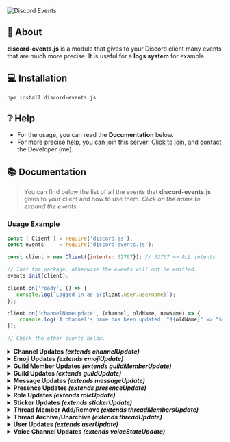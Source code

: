 ![Discord Events](https://i.imgur.com/sKJRQXq.png)

## 📖 About
**discord-events.js** is a module that gives to your Discord client many events that are much more precise.
It is useful for a **logs system** for example.

## 💻 Installation
```
npm install discord-events.js
```

## ❔ Help
- For the usage, you can read the **Documentation** below.
-  For more precise help, you can join this server: [Click to join](https://discord.gg/4b3X43JDQs), and contact the Developer  (me).

## 📚 Documentation
> You can find below the list of all the events that **discord-events.js** gives to your client and how to use them.
> *Click on the name to expand the events.*

### Usage Example
```js
const { Client } = require('discord.js');
const events     = require('discord-events.js');

const client = new Client({intents: 32767}); // 32767 => ALL intents

// Init the package, otherwise the events will not be emitted.
events.init(client);

client.on('ready', () => {
   console.log(`Logged in as ${client.user.username}`);
});

client.on('channelNameUpdate', (channel, oldName, newName) => {
	console.log(`A channel's name has been updated: "${oldName}" => "${newName}"`);
});

// Check the other events below.
```

<details><summary><strong>Channel Updates <i>(extends channelUpdate)</i></strong></summary><br/>
<h3><strong>channelNameUpdate</strong></h3><br/>
<h4>📡 Emitted when a channel's name is updated.</h4>

| **Parameter** | **Type** | **Description** |
| --- | --- | --- |
| channel | [GuildChannel](https://discord.js.org/#/docs/discord.js/stable/class/GuildChannel) | The channel whose name has been updated. |
| oldName | [String](https://developer.mozilla.org/fr/docs/Web/JavaScript/Reference/Global_Objects/String) | The old channel's name. |
| newName | [String](https://developer.mozilla.org/fr/docs/Web/JavaScript/Reference/Global_Objects/String) | The new channel's name |

**Exemple :**
```js
client.on('channelNameUpdate', (channel, oldName, newName) => {
	console.log(`A channel's name has been updated: "${oldName}" => "${newName}"`);
});
```
---

<h3><strong>channelParentUpdate</strong></h3><br/>
<h4>📡 Emitted when a channel's parent is updated.</h4>

| **Parameter** | **Type** | **Description** |
| --- | --- | --- |
| channel | [GuildChannel](https://discord.js.org/#/docs/discord.js/stable/class/GuildChannel) | The channel whose parent has been updated. |
| oldParent | [CategoryChannel](https://discord.js.org/#/docs/discord.js/stable/class/CategoryChannel) | The old channel's parent. |
| newParent | [CategoryChannel](https://discord.js.org/#/docs/discord.js/stable/class/CategoryChannel) | The new channel's parent. |

**Example :**
```js
client.on('channelParentUpdate', (channel, oldParent, newParent) => {
	console.log(`A channel's parent has been updated: ${oldParent.id} => ${newParent.id}`);
});
```

---

<h3><strong>channelPermissionOverwritesUpdate</strong></h3><br/>
<h4>📡 Emitted when the permissions of a channel are updated.</h4>

| **Parameter** | **Type** | **Description** |
| --- | --- | --- |
| channel | [GuildChannel](https://discord.js.org/#/docs/discord.js/stable/class/GuildChannel) | The channel whose permissions have been updated. |
| oldPermissions | [PermissionOverwrites](https://discord.js.org/#/docs/discord.js/stable/class/PermissionOverwrites) | The old channel's permissions. |
| newPermissions | [PermissionOverwrites](https://discord.js.org/#/docs/discord.js/stable/class/PermissionOverwrites) | The new channel's permissions. |

**Example :**
```js
client.on('channelPermissionOverwritesUpdate', (channel, oldPermissions, newPermissions) => {
	console.log('The permissions of a channel have been updated :');
	console.log(oldPermissions, newPermissions);
});
```

---

<h3><strong>channelNsfwStateUpdate</strong></h3><br/>
<h4>📡 Emitted when someone enable/disable the "Age-Restricted Channel" option for a channel.</h4>

| **Parameter** | **Type** | **Description** |
| --- | --- | --- |
| channel | [BaseGuildTextChannel](https://discord.js.org/#/docs/discord.js/stable/class/BaseGuildTextChannel) | The channel whose NSFW state has been updated. |
| nsfw | [Boolean](https://developer.mozilla.org/fr/docs/Web/JavaScript/Reference/Global_Objects/Boolean) | Wether the channel is NSFW or not. |

**Example :**
```js
client.on('channelNsfwStateUpdate', (channel, nsfw) => {
	console.log(`NSFW state has been ${nsfw ? 'enabled' : 'disabled'} in a channel.`);
});
```

---

<h3><strong>channelRateLimitUpdate</strong></h3><br/>
<h4>📡Emitted when a channel's slowmode is updated.</h4>

| **Parameter** | **Type** | **Description** |
| --- | --- | --- |
| channel | [BaseGuildTextChannel](https://discord.js.org/#/docs/discord.js/stable/class/BaseGuildTextChannel) | The channel whose slowmode has been updated. |
| oldRateLimit | [Number](https://developer.mozilla.org/en-US/docs/Web/JavaScript/Reference/Global_Objects/Number) | The old channel's slowmode (in seconds). |
| newRateLimit | [Number](https://developer.mozilla.org/en-US/docs/Web/JavaScript/Reference/Global_Objects/Number) | The new channel's slowmode (in seconds). |

**Example :**
```js
client.on('channelRateLimitUpdate', (channel, oldRateLimit, newRateLimit) => {
	console.log(`A channel's slowmode has been updated: ${oldRateLimit} => ${newRateLimit}`);
});
```

---

<h3><strong>channelTopicUpdate</strong></h3><br/>
<h4>📡 Emitted when a channel's topic is updated.</h4>

| **Parameter** | **Type** | **Description** |
| --- | --- | --- |
| channel | [BaseGuildTextChannel](https://discord.js.org/#/docs/discord.js/stable/class/BaseGuildTextChannel) | The channel whose topic has been updated. |
| oldTopic | [String](https://developer.mozilla.org/fr/docs/Web/JavaScript/Reference/Global_Objects/String) | The old channel's topic. |
| newTopic | [String](https://developer.mozilla.org/fr/docs/Web/JavaScript/Reference/Global_Objects/String) | The new channel's topic. |

**Example :**
```js
client.on('channelTopicUpdate', (channel, oldTopic, newTopic) => {
	console.log(`A channel's topic has been updated: "${oldTopic}" => "${newTopic}"`);
});
```

---

<h3><strong>channelRtcRegionUpdate</strong></h3><br/>
<h4>📡 Emitted when a voice channel's RTC region is updated.</h4>

| **Parameter** | **Type** | **Description** |
| --- | --- | --- |
| channel | [BaseGuildVoiceChannel](https://discord.js.org/#/docs/discord.js/stable/class/BaseGuildVoiceChannel) | The voice channel whose RTC region has been updated. |
| oldRtcRegion | [String](https://developer.mozilla.org/en-US/docs/Web/JavaScript/Reference/Global_Objects/String) | The old channel's RTC region. |
| newRtcRegion | [String](https://developer.mozilla.org/en-US/docs/Web/JavaScript/Reference/Global_Objects/String) | The new channel's RTC region |

**Example :**
```js
client.on('channelRtcRegionUpdate', (channel, oldRtcRegion, newRtcRegion) => {
	console.log(`A voice channel's RTC region has been updated: "${oldRtcRegion}" => "${newRtcRegion}"`);
});
```

---

<h3><strong>channelUserLimitUpdate</strong></h3><br/>
<h4>📡 Emitted when a voice channel's user limit is updated.</h4>

| **Parameter** | **Type** | **Description** |
| --- | --- | --- |
| channel | [BaseGuildVoiceChannel](https://discord.js.org/#/docs/discord.js/stable/class/BaseGuildVoiceChannel) | The voice channel whose user limit has been updated. |
| oldUserLimit | [Number](https://developer.mozilla.org/en-US/docs/Web/JavaScript/Reference/Global_Objects/Number) | The old channel's user limit. |
| newUserLimit | [Number](https://developer.mozilla.org/en-US/docs/Web/JavaScript/Reference/Global_Objects/Number) | The new channel's user limit. |

**Example :**
```js
client.on('channelUserLimitUpdate', (channel, oldUserLimit, newUserLimit) => {
	console.log(`A voice channel's user limit has been updated: ${oldUserLimit} => ${newUserLimit}`);
});
```

---

<h3><strong>channelBitrateUpdate</strong></h3><br/>
<h4>📡 Emitted when a voice channel's bitrate is updated.</h4>

| **Parameter** | **Type** | **Description** |
| --- | --- | --- |
| channel | [BaseGuildVoiceChannel](https://discord.js.org/#/docs/discord.js/stable/class/BaseGuildVoiceChannel) | The voice channel whose bitrate has been updated. |
| oldBitrate | [Number](https://developer.mozilla.org/en-US/docs/Web/JavaScript/Reference/Global_Objects/Number) | The old channel's bitrate. |
| newBitrate | [Number](https://developer.mozilla.org/en-US/docs/Web/JavaScript/Reference/Global_Objects/Number) | The new channel's bitrate. |

**Example :**
```js
client.on('channelBitrateUpdate', (channel, oldBitrate, newBitrate) => {
	console.log(`A voice channel's bitrate has been updated: ${oldBitrate} => ${newBitrate}`);
});
```
</details>

<details><summary><strong>Emoji Updates <i>(extends emojiUpdate)</i></strong></summary><br/>
<h3><strong>emojiNameUpdate</strong></h3><br/>
<h4>📡 Emitted when an emoji's name is updated.</h4>

| **Parameter** | **Type** | **Description** |
| --- | --- | --- |
| emoji | [BaseGuildEmoji](https://discord.js.org/#/docs/discord.js/stable/class/BaseGuildEmoji) | The emoji whose name has been updated. |
| oldName | [String](https://developer.mozilla.org/en-US/docs/Web/JavaScript/Reference/Global_Objects/String) | The old emoji's name. |
| newName | [String](https://developer.mozilla.org/en-US/docs/Web/JavaScript/Reference/Global_Objects/String) | The new emoji's name. |

**Example :**
```js
client.on('emojiNameUpdate', (emoji, oldName, newName) => {
	console.log(`An emoji's name has been updated: "${oldName}" => "${newName}"`);
});
```
</details>

<details><summary><strong>Guild Member Updates <i>(extends guildMemberUpdate)</i></strong></summary><br/>
<h3><strong>guildMemberNicknameUpdate</strong></h3><br/>
<h4>📡 Emitted when a guild member's nickname is updated.</h4>

| **Parameter** | **Type** | **Description** |
| --- | --- | --- |
| member | [GuildMember](https://discord.js.org/#/docs/discord.js/stable/class/GuildMember) | The guild member whose nickname has been updated. |
| oldNickname | [String](https://developer.mozilla.org/en-US/docs/Web/JavaScript/Reference/Global_Objects/String) \| [undefined](https://developer.mozilla.org/fr/docs/Web/JavaScript/Reference/Global_Objects/undefined) | The old guild member's nickname. |
| newNickname | [String](https://developer.mozilla.org/en-US/docs/Web/JavaScript/Reference/Global_Objects/String) \| [undefined](https://developer.mozilla.org/fr/docs/Web/JavaScript/Reference/Global_Objects/undefined) | The new guild member's nickname. |

**Example :**
```js
client.on('guildMemberNicknameUpdate', (member, oldNickname, newNickname) => {
	console.log(`A guild member's nickname has been updated: "${oldNickname}" => "${newNickname}"`);
});
```

---

<h3><strong>guildMemberBoostStart</strong></h3><br/>
<h4>📡 Emitted when a guild member start boosting the server.</h4>

| **Parameter** | **Type** | **Description** |
| --- | --- | --- |
| member | [GuildMember](https://discord.js.org/#/docs/discord.js/stable/class/GuildMember) | The guild member who started boosting. |

**Example :**
```js
client.on('guildMemberBoostStart', (member) => {
	console.log(`A guild member started boosting the server "${member.guild.name}"`);
});
```

---

<h3><strong>guildMemberBoostStart</strong></h3><br/>
<h4>📡 Emitted when a guild member stop boosting the server.</h4>

| **Parameter** | **Type** | **Description** |
| --- | --- | --- |
| member | [GuildMember](https://discord.js.org/#/docs/discord.js/stable/class/GuildMember) | The guild member who stopped boosting. |

**Example :**
```js
client.on('guildMemberBoostStop', (member) => {
	console.log(`A guild member stopped boosting the server "${member.guild.name}"`);
});
```

---

<h3><strong>guildMemberTimeout</strong></h3><br/>
<h4>📡 Emitted when a guild member get timed out.</h4>

| **Parameter** | **Type** | **Description** |
| --- | --- | --- |
| member | [GuildMember](https://discord.js.org/#/docs/discord.js/stable/class/GuildMember) | The guild member who has been timed out. |

**Example :**
```js
client.on('guildMemberTimeout', (member) => {
	console.log(`${member.user.tag} has been timed out.`);
});
```

---

<h3><strong>guildMemberTimeoutRemove</strong></h3><br/>
<h4>📡 Emitted when a guild member's timeout is removed.</h4>

| **Parameter** | **Type** | **Description** |
| --- | --- | --- |
| member | [GuildMember](https://discord.js.org/#/docs/discord.js/stable/class/GuildMember) | The guild member whose timeout has been removed. |

**Example :**
```js
client.on('guildMemberTimeoutRemove', (member) => {
	console.log(`${member.user.tag} timeout has been removed.`);
});
```

---

<h3><strong>guildMemberRoleAdd</strong></h3><br/>
<h4>📡 Emitted when a role is added to a guild member.</h4>

| **Parameter** | **Type** | **Description** |
| --- | --- | --- |
| member | [GuildMember](https://discord.js.org/#/docs/discord.js/stable/class/GuildMember) | The guild member who reveived the role. |
| role | [Role](https://discord.js.org/#/docs/discord.js/stable/class/Role) | The role that has been added to the guild member. |

**Example :**
```js
client.on('guildMemberRoleAdd', (member, role) => {
	console.log(`The "${role.name}" has been added to ${member.user.tag}.`);
});
```

---

<h3><strong>guildMemberRoleRemove</strong></h3><br/>
<h4>📡 Emitted when a role is added to a guild member.</h4>

| **Parameter** | **Type** | **Description** |
| --- | --- | --- |
| member | [GuildMember](https://discord.js.org/#/docs/discord.js/stable/class/GuildMember) | The guild member who lost the role. |
| role | [Role](https://discord.js.org/#/docs/discord.js/stable/class/Role) | The role that has been removed from the guild member. |

**Example :**
```js
client.on('guildMemberRoleRemove', (member, role) => {
	console.log(`The "${role.name}" has been removed from ${member.user.tag}.`);
});
```
</details>

<details><summary><strong>Guild Updates <i>(extends guildUpdate)</i></strong></summary><br/>
<h3><strong>guildBannerUpdate</strong></h3><br/>
<h4>📡 Emitted when a guild's banned is updated.</h4>

| **Parameter** | **Type** | **Description** |
| --- | --- | --- |
| guild | [BaseGuild](https://discord.js.org/#/docs/discord.js/stable/class/BaseGuild) | The guild whose banner has been updated. |
| oldBannerURL | [String](https://developer.mozilla.org/en-US/docs/Web/JavaScript/Reference/Global_Objects/String) \| [undefined](https://developer.mozilla.org/fr/docs/Web/JavaScript/Reference/Global_Objects/undefined) | The old guild's banner URL. |
| newBannerURL | [String](https://developer.mozilla.org/en-US/docs/Web/JavaScript/Reference/Global_Objects/String) \| [undefined](https://developer.mozilla.org/fr/docs/Web/JavaScript/Reference/Global_Objects/undefined) | The new guild's banner URL. |

**Example :**
```js
client.on('guildBannerUpdate', (guild, oldBannerURL, newBannerURL) => {
	console.log(`A guild's banner has been updated: ${oldBannerURL} => ${newBannerURL}`);
});
```

---

<h3><strong>guildDescriptionUpdate</strong></h3><br/>
<h4>📡 Emitted when a guild's description is updated.</h4>

| **Parameter** | **Type** | **Description** |
| --- | --- | --- |
| guild | [BaseGuild](https://discord.js.org/#/docs/discord.js/stable/class/BaseGuild) | The guild whose description has been uptated. |
| oldDescription | [String](https://developer.mozilla.org/en-US/docs/Web/JavaScript/Reference/Global_Objects/String) \| [undefined](https://developer.mozilla.org/fr/docs/Web/JavaScript/Reference/Global_Objects/undefined) | The old guild's description. |
| newDescription | [String](https://developer.mozilla.org/en-US/docs/Web/JavaScript/Reference/Global_Objects/String) \| [undefined](https://developer.mozilla.org/fr/docs/Web/JavaScript/Reference/Global_Objects/undefined) | The new guild's description. |

**Example :**
```js
client.on('guildDescriptionUpdate', (guild, oldDescription, newDescription) => {
	console.log(`A guild's description has been updated: "${oldDescription}" => "${newDescription}"`);
});
```

---

<h3><strong>guildIconUpdate</strong></h3><br/>
<h4>📡 Emitted when a guild's icon is updated.</h4>

| **Parameter** | **Type** | **Description** |
| --- | --- | --- |
| guild | [BaseGuild](https://discord.js.org/#/docs/discord.js/stable/class/BaseGuild) | The guild whose icon has been updated. |
| oldIconURL | [String](https://developer.mozilla.org/en-US/docs/Web/JavaScript/Reference/Global_Objects/String) \| [undefined](https://developer.mozilla.org/fr/docs/Web/JavaScript/Reference/Global_Objects/undefined) | The old guild's icon URL. |
| newIconURL | [String](https://developer.mozilla.org/en-US/docs/Web/JavaScript/Reference/Global_Objects/String) \| [undefined](https://developer.mozilla.org/fr/docs/Web/JavaScript/Reference/Global_Objects/undefined) | The new guild's icon URL. |

**Example :**
```js
client.on('guildIconUpdate', (guild, oldIconURL, newIconURL) => {*
	console.log(`A guild's icon has been updated: ${oldIconURL} => ${newIconURL}`);
});
```

---

<h3><strong>guildNameUpdate</strong></h3><br/>
<h4>📡 Emitted when a guild's name is updated.</h4>

| **Parameter** | **Type** | **Description** |
| --- | --- | --- |
| guild | [BaseGuild](https://discord.js.org/#/docs/discord.js/stable/class/BaseGuild) | The guild whose name has been updated. |
| oldName | [String](https://developer.mozilla.org/en-US/docs/Web/JavaScript/Reference/Global_Objects/String) | The old guild's name. |
| newName | [String](https://developer.mozilla.org/en-US/docs/Web/JavaScript/Reference/Global_Objects/String) | The new guild's name. |

**Example :**
```js
client.on('guildNameUpdate', (guild, oldName, newName) => {
	console.log(`A guild's name has been updated: "${oldName}" => "${newName"`);
});
```

--- 

<h3><strong>guildMfaLevelUpdate</strong></h3><br/>
<h4>📡 Emitted when a guild's MFA level is updated.</h4>

| **Parameter** | **Type** | **Description** |
| --- | --- | --- |
| guild | [BaseGuild](https://discord.js.org/#/docs/discord.js/stable/class/BaseGuild) | The guild whose MFA level has been updated. |
| oldMfaLevel | [MFALevel](https://discord.js.org/#/docs/discord.js/stable/typedef/MFALevel) | The old guild's MFA level. |
| newMfaLevel | [MFALevel](https://discord.js.org/#/docs/discord.js/stable/typedef/MFALevel) | The new guild's MFA level. |

**Example :**
```js
client.on('guildMfaLevelUpdate', (guild, oldMfaLevel, newMfaLevel) => {
	console.log(`A guild's MFA level has been updated: "${oldMfaLevel}" => "${newMfaLevel}"`);
});
```

---

<h3><strong>guildNsfwLevelUpdate</strong></h3><br/>
<h4>📡 Emitted when a guild's NSFW level is updated.</h4>

| **Parameter** | **Type** | **Description** |
| --- | --- | --- |
| guild | [BaseGuild](https://discord.js.org/#/docs/discord.js/stable/class/BaseGuild) | The guild whose NSFW level has been updated. |
| oldNsfwLevel | [NSFWLevel](https://discord.js.org/#/docs/discord.js/stable/typedef/NSFWLevel) | The old guild's NSFW level. |
| newNsfwLevel | [NSFWLevel](https://discord.js.org/#/docs/discord.js/stable/typedef/NSFWLevel) | The new guild's NSFW level. |

**Example :**
```js
client.on('guildNsfwLevelUpdate', (guild, oldNsfwLevel, newNsfwLevel) => {
	console.log(`A guild's NSFW level has been updated: "${oldNsfwLevel}" => "${newNsfwLevel}"`);
});
```

---

<h3><strong>guildAfkChannelUpdate</strong></h3><br/>
<h4>📡 Emitted when a guild's AFK channel is updated.</h4>

| **Parameter** | **Type** | **Description** |
| --- | --- | --- |
| guild | [BaseGuild](https://discord.js.org/#/docs/discord.js/stable/class/BaseGuild) | The guild whose AFK channel has been updated. |
| oldAfkChannel | [VoiceChannel](https://discord.js.org/#/docs/discord.js/stable/class/VoiceChannel) \| [undefined](https://developer.mozilla.org/fr/docs/Web/JavaScript/Reference/Global_Objects/undefined) | The old guild's AFK channel. |
| newAfkChannel | [VoiceChannel](https://discord.js.org/#/docs/discord.js/stable/class/VoiceChannel) \| [undefined](https://developer.mozilla.org/fr/docs/Web/JavaScript/Reference/Global_Objects/undefined) | The new guild's AFK channel. |

**Example :**
```js
client.on('guildAfkChannelUpdate', (guild, oldAfkChannel, newAfkChannel) => {
   console.log(`A guild's AFK channel has been updated: ${oldAfkChannel?.name} => ${newAfkChannel?.name}`);
});
```

---

<h3><strong>guildOwnerUpdate</strong></h3><br/>
<h4>📡 Emitted when a guild's owner transfers the ownership.</h4>

| **Parameter** | **Type** | **Description** |
| --- | --- | --- |
| guild | [BaseGuild](https://discord.js.org/#/docs/discord.js/stable/class/BaseGuild) | The guild whose owner has been updated. |
| oldOwner | [User](https://discord.js.org/#/docs/discord.js/stable/class/User) | The old guild's owner. |
| newOwner | [User](https://discord.js.org/#/docs/discord.js/stable/class/User) | The new guild's owner. |

**Example :**
```js
client.on('guildOwnerUpdate', (guild, oldOwner, newOwner) => {
   console.log(`A guild's ownership has been transfered: ${oldOwner.tag} => ${newOwner.tag}`);
});
```

---

<h3><strong>guildRulesChannelUpdate</strong></h3><br/>
<h4>📡 Emitted when a guild's rules channel is updated.</h4>

| **Parameter** | **Type** | **Description** |
| --- | --- | --- |
| guild | [BaseGuild](https://discord.js.org/#/docs/discord.js/stable/class/BaseGuild) | The guild whose owner has been updated. |
| oldRulesChannel  | [TextChannel](https://discord.js.org/#/docs/discord.js/stable/class/TextChannel) \| [undefined](https://developer.mozilla.org/fr/docs/Web/JavaScript/Reference/Global_Objects/undefined) | The old guild's rules channel. |
| newRulesChannel | [TextChannel](https://discord.js.org/#/docs/discord.js/stable/class/TextChannel) \| [undefined](https://developer.mozilla.org/fr/docs/Web/JavaScript/Reference/Global_Objects/undefined) | The new guild's rules channel. |

**Example :**
```js
client.on('guildRulesChannelUpdate', (guild, oldRulesChannel, newRulesChannel) => {
   console.log(`A guild's rules channel has been updated: ${oldRulesChannel?.name} => ${newRulesChannel?.name}`);
});
```
---

<h3><strong>guildSystemChannelUpdate</strong></h3><br/>
<h4>📡 Emitted when a guild's system channel is updated.</h4>

| **Parameter** | **Type** | **Description** |
| --- | --- | --- |
| guild | [BaseGuild](https://discord.js.org/#/docs/discord.js/stable/class/BaseGuild) | The guild whose system channel has been updated. |
| oldSystemChannel | [TextChannel](https://discord.js.org/#/docs/discord.js/stable/class/TextChannel) \| [undefined](https://developer.mozilla.org/fr/docs/Web/JavaScript/Reference/Global_Objects/undefined) | The old guild' system channel. |
| newSystemChannel | [TextChannel](https://discord.js.org/#/docs/discord.js/stable/class/TextChannel) \| [undefined](https://developer.mozilla.org/fr/docs/Web/JavaScript/Reference/Global_Objects/undefined) | The new guild' system channel. |

**Example :**
```js
client.on('guildSystemChannelUpdate', (guild, oldSystemChannel, newSystemChannel) => {
   console.log(`A guild' system channel has been updated: ${oldSystemChannel?.name} => ${newSystemChannel?.name}`);
});
```

---

<h3><strong>guildVerified</strong></h3><br/>
<h4>📡 Emitted when a guild gets verified.</h4>

| **Parameter** | **Type** | **Description** |
| --- | --- | --- |
| guild | [BaseGuild](https://discord.js.org/#/docs/discord.js/stable/class/BaseGuild) | The guild that has been verified. |

**Example :**
```js
client.on('guildVerified', (guild) => {
   console.log(`The guild "${guild.name}" has been verified.`);
});
```

---

<h3><strong>guildPartnered</strong></h3><br/>
<h4>📡 Emitted when a guild gets verified.</h4>

| **Parameter** | **Type** | **Description** |
| --- | --- | --- |
| guild | [BaseGuild](https://discord.js.org/#/docs/discord.js/stable/class/BaseGuild) | The guild that has been verified. |

**Example :**
```js
client.on('guildPartnered', (guild) => {
   console.log(`The guild "${guild.name}" has been partnered.`);
});
```
</details>


<details><summary><strong>Message Updates <i>(extends messageUpdate)</i></strong></summary><br/>
<h3><strong>messageContentUpdate</strong></h3><br/>
<h4>📡 Emitted when a message's content is updated.</h4>

| **Parameter** | **Type** | **Description** |
| --- | --- | --- |
| message | [Message](https://discord.js.org/#/docs/discord.js/stable/class/Message) | The message that has been edited. |
| oldContent | [String](https://developer.mozilla.org/fr/docs/Web/JavaScript/Reference/Global_Objects/String) \| [undefined](https://developer.mozilla.org/fr/docs/Web/JavaScript/Reference/Global_Objects/undefined) | The old message's content. |
| newContent | [String](https://developer.mozilla.org/fr/docs/Web/JavaScript/Reference/Global_Objects/String) \| [undefined](https://developer.mozilla.org/fr/docs/Web/JavaScript/Reference/Global_Objects/undefined) | The new message's content. |

**Example :**
```js
client.on('messageContentUpdate', (message, oldContent, newContent) => {
   console.log(`A message has been edited in #${message.channel.name} channel: "${oldContent}" => "${newContent}"`);
});
```

---

<h3><strong>messageAttachmentsUpdate</strong></h3><br/>
<h4>📡 Emitted when the attachments of a message are updated.</h4>

| **Parameter** | **Type** | **Description** |
| --- | --- | --- |
| message | [Message](https://discord.js.org/#/docs/discord.js/stable/class/Message) | The message that has been edited. |
| oldAttachments | [Collection](https://discord.js.org/#/docs/collection/main/class/Collection)<[Snowflake](https://discord.js.org/#/docs/discord.js/stable/typedef/Snowflake), [MessageAttachment](https://discord.js.org/#/docs/discord.js/stable/class/MessageAttachment)> \| [undefined](https://developer.mozilla.org/fr/docs/Web/JavaScript/Reference/Global_Objects/undefined) | The old attachments of the message. |
| newAttachments | [Collection](https://discord.js.org/#/docs/collection/main/class/Collection)<[Snowflake](https://discord.js.org/#/docs/discord.js/stable/typedef/Snowflake), [MessageAttachment](https://discord.js.org/#/docs/discord.js/stable/class/MessageAttachment)> \| [undefined](https://developer.mozilla.org/fr/docs/Web/JavaScript/Reference/Global_Objects/undefined) | The new attachments of the message. |

**Example :**
```js
client.on('messageAttachmentsUpdate', (message, oldAttachments, newAttachments) => {
   console.log(`The attachments of a message have been updated :`);
   console.log(oldAttachments, newAttachments);
});
```
</details>

<details><summary><strong>Presence Updates <i>(extends presenceUpdate)</i></strong></summary><br/>
<h3><strong>guildMemberPresenceStatusUpdate</strong></h3><br/>
<h4>📡 Emitted when a guild member's status is updated.</h4>

| **Parameter** | **Type** | **Description** |
| --- | --- | --- |
| member | [GuildMember](https://discord.js.org/#/docs/discord.js/stable/class/GuildMember) | The guild member whose status has been updated. |
| oldStatus | [PresenceStatus](https://discord.js.org/#/docs/discord.js/stable/typedef/PresenceStatus) | The old guild member's status. |
| newStatus | [PresenceStatus](https://discord.js.org/#/docs/discord.js/stable/typedef/PresenceStatus) | The new guild member's status. |

**Example :**
```js
client.on('guildMemberPresenceStatusUpdate', (member, oldStatus, newStatus) => {
   console.log(`A guild member's status has been updated: ${oldStatus} => ${newStatus}`);
});
```

---

<h3><strong>guildMemberOnline</strong></h3><br/>
<h4>📡 Emitted when a guild member goes online ('online', 'idle', 'dnd').</h4>

| **Parameter** | **Type** | **Description** |
| --- | --- | --- |
| member | [GuildMember](https://discord.js.org/#/docs/discord.js/stable/class/GuildMember) | The guild member who is now online. |
| oldStatus | [PresenceStatus](https://discord.js.org/#/docs/discord.js/stable/typedef/PresenceStatus) | The old guild member's status. |
| newStatus | [PresenceStatus](https://discord.js.org/#/docs/discord.js/stable/typedef/PresenceStatus) | The new guild member's status. |

**Example :**
```js
client.on('guildMemberOnline', (member, oldStatus, newStatus) => {
   console.log(`A guild member is now online (${newStatus})`);
});
```

---

<h3><strong>guildMemberOffline</strong></h3><br/>
<h4>📡 Emitted when a guild member goes offline.</h4>

| **Parameter** | **Type** | **Description** |
| --- | --- | --- |
| member | [GuildMember](https://discord.js.org/#/docs/discord.js/stable/class/GuildMember) | The guild member who is now offline. |
| oldStatus | [PresenceStatus](https://discord.js.org/#/docs/discord.js/stable/typedef/PresenceStatus) | The old guild member's status. |
| newStatus | [PresenceStatus](https://discord.js.org/#/docs/discord.js/stable/typedef/PresenceStatus) | The new guild member's status. |

**Example :**
```js
client.on('guildMemberOnline', (member, oldStatus, newStatus) => {
   console.log(`A guild member is now offline.`);
});
```

---

<h3><strong>guildMemberActivitiesUpdate</strong></h3><br/>
<h4>📡 Emitted when the activites of a guild member are updated.</h4>

| **Parameter** | **Type** | **Description** |
| --- | --- | --- |
| member | [GuildMember](https://discord.js.org/#/docs/discord.js/stable/class/GuildMember) | The guild member whose activites have been updated. |
| oldActivites | [Array](https://developer.mozilla.org/en-US/docs/Web/JavaScript/Reference/Global_Objects/Array)<[Activity](https://discord.js.org/#/docs/discord.js/stable/class/Activity)> | The old guild member's activites. |
| newActivites | [Array](https://developer.mozilla.org/en-US/docs/Web/JavaScript/Reference/Global_Objects/Array)<[Activity](https://discord.js.org/#/docs/discord.js/stable/class/Activity)> | The new guild member's activities. |

**Example :**
```js
client.on('guildMemberActivitiesUpdate', (member, oldActivites, newActivites) => {
   console.log(`The activites of a guild member have been updated :`);
   console.log(oldActivites, newActivites);
});
```
</details>

<details><summary><strong>Role Updates <i>(extends roleUpdate)</i></strong></summary><br/>
<h3><strong>roleColorUpdate</strong></h3><br/>
<h4>📡 Emitted when a role's color is updated.</h4>

| **Parameter** | **Type** | **Description** |
| --- | --- | --- |
| role | [Role](https://discord.js.org/#/docs/discord.js/stable/class/Role) | The role whose color has been updated. |
| oldHexColor | [String](https://developer.mozilla.org/en-US/docs/Web/JavaScript/Reference/Global_Objects/String) | The old role's hex color. |
| newHexColor | [String](https://developer.mozilla.org/en-US/docs/Web/JavaScript/Reference/Global_Objects/String) | The new role's hex color. |

**Example :**
```js
client.on('roleColorUpdate', (role, oldHexColor, newHexColor) => {
   console.log(`A role's color has been updated: ${oldHexColor} => ${newHexColor}`);
});
```

---

<h3><strong>roleHoistUpdate</strong></h3><br/>
<h4>📡 Emitted when a role "hoist" option is enabled/disabled.</h4>

| **Parameter** | **Type** | **Description** |
| --- | --- | --- |
| role | [Role](https://discord.js.org/#/docs/discord.js/stable/class/Role) | The role whose "hoist" option has been enabled/disabled. |
| hoist | [Boolean](https://developer.mozilla.org/en-US/docs/Web/JavaScript/Reference/Global_Objects/Boolean) | Wether the role is hoisted or not. |

**Example :**
```js
client.on('roleHoistUpdate', (role, hoist) => {
   console.log(`A role hoist has been ${hoist ? 'enabled' : 'disabled'}.`);
});
```

---

<h3><strong>roleMentionableUpdate</strong></h3><br/>
<h4>📡 Emitted when a role "mentionable" option is enabled/disabled.</h4>

| **Parameter** | **Type** | **Description** |
| --- | --- | --- |
| role | [Role](https://discord.js.org/#/docs/discord.js/stable/class/Role) | The role whose "mentionable" option has been enabled/disabled. |
| mentionable | [Boolean](https://developer.mozilla.org/en-US/docs/Web/JavaScript/Reference/Global_Objects/Boolean) | Wether the role is mentionable or not. |

**Example :**
```js
client.on('roleMentionableUpdate', (role, mentionable) => {
   console.log(`The "mentionable" option of a role has been ${mentionable ? 'enabled' : 'disabled'}.`);
});
```

---

<h3><strong>roleIconUpdate</strong></h3><br/>
<h4>📡 Emitted when a role's icon is updated.</h4>

| **Parameter** | **Type** | **Description** |
| --- | --- | --- |
| role | [Role](https://discord.js.org/#/docs/discord.js/stable/class/Role) | The role whose icon has been updated. |
| oldIconURL | [String](https://developer.mozilla.org/en-US/docs/Web/JavaScript/Reference/Global_Objects/String) \| [undefined](https://developer.mozilla.org/fr/docs/Web/JavaScript/Reference/Global_Objects/undefined) | The old role's icon URL. |
| newIconURL | [String](https://developer.mozilla.org/en-US/docs/Web/JavaScript/Reference/Global_Objects/String) \| [undefined](https://developer.mozilla.org/fr/docs/Web/JavaScript/Reference/Global_Objects/undefined) | The new role's icon URL. |

**Example :**
```js
client.on('roleIconUpdate', (role, oldIconURL, newIconURL) => {
   console.log(`A role's icon has been updated: ${oldIconURL} => ${newIconURL}`);
});
```

---

<h3><strong>rolePermissionsUpdate</strong></h3><br/>
<h4>📡 Emitted when a role "mentionable" option is enabled/disabled.</h4>

| **Parameter** | **Type** | **Description** |
| --- | --- | --- |
| role | [Role](https://discord.js.org/#/docs/discord.js/stable/class/Role) | The role whose permissions have been updated. |
| oldPermissions | Readonly<[Permissions](https://discord.js.org/#/docs/discord.js/stable/class/Permissions)> | The old role's permissions. |
| newPermissions | Readonly<[Permissions](https://discord.js.org/#/docs/discord.js/stable/class/Permissions)> | The new role's permissions. |

**Example :**
```js
client.on('rolePermissionsUpdate', (role, oldPermissions, newPermissions) => {
   console.log('The permissions of a role have been updated :');
   console.log(oldPermissions, newPermissions)
});
```
</details>

<details><summary><strong>Sticker Updates <i>(extends stickerUpdate)</i></strong></summary><br/>
<h3><strong>stickerNameUpdate</strong></h3><br/>
<h4>📡 Emitted when a sticker's name is updated.</h4>

| **Parameter** | **Type** | **Description** |
| --- | --- | --- |
| sticker | [Sticker](https://discord.js.org/#/docs/discord.js/stable/class/Sticker) | The role whose permissions have been updated. |
| oldName | [String](https://developer.mozilla.org/en-US/docs/Web/JavaScript/Reference/Global_Objects/String) | The old sticker's name. |
| newName | [String](https://developer.mozilla.org/en-US/docs/Web/JavaScript/Reference/Global_Objects/String) | The new sticker's name. |

**Example :**
```js
client.on('stickerNameUpdate', (sticker, oldName, newName) => {
   console.log(`A sticker's name has been updated: "${oldName}" => "${newName}"`);
});
```
</details>

<details><summary><strong>Thread Member Add/Remove <i>(extends threadMembersUpdate)</i></strong></summary><br/>
<h3><strong>threadMemberAdd</strong></h3><br/>
<h4>📡 Emitted when a guild member is added to a thread.</h4>

| **Parameter** | **Type** | **Description** |
| --- | --- | --- |
| thread | [ThreadChannel](https://discord.js.org/#/docs/discord.js/stable/class/ThreadChannel) | The thread where the guild member has been added. |
| member | [GuildMember](https://discord.js.org/#/docs/discord.js/stable/class/GuildMember) | The guild member who has been added to the thread. |

**Example :**
```js
client.on('threadMemberAdd', (thread, member) => {
   console.log(`${member.user.tag} has been added to a thread.`);
});
```

---

<h3><strong>threadMemberRemove</strong></h3><br/>
<h4>📡 Emitted when a guild member is removed from a thread.</h4>

| **Parameter** | **Type** | **Description** |
| --- | --- | --- |
| thread | [ThreadChannel](https://discord.js.org/#/docs/discord.js/stable/class/ThreadChannel) | The thread from where the guild member has been removed. |
| member | [GuildMember](https://discord.js.org/#/docs/discord.js/stable/class/GuildMember) | The guild member who has been removed from the thread. |

**Example :**
```js
client.on('threadMemberRemove', (thread, member) => {
   console.log(`${member.user.tag} has been removed from a thread.`);
});
```
</details>

<details><summary><strong>Thread Archive/Unarchive <i>(extends threadUpdate)</i></strong></summary><br/>
<h3><strong>threadArchived</strong></h3><br/>
<h4>📡 Emitted when a thread is archived.</h4>

| **Parameter** | **Type** | **Description** |
| --- | --- | --- |
| thread | [ThreadChannel](https://discord.js.org/#/docs/discord.js/stable/class/ThreadChannel) | The thread that has been archived. |

**Example :**
```js
client.on('threadArchived', (thread) => {
   console.log(`The thread #${thread.name} has been archived.`);
});
```

---

<h3><strong>threadUnarchived</strong></h3><br/>
<h4>📡 Emitted when a thread is unarchived.</h4>

| **Parameter** | **Type** | **Description** |
| --- | --- | --- |
| thread | [ThreadChannel](https://discord.js.org/#/docs/discord.js/stable/class/ThreadChannel) | The thread that has been unarchived. |

**Example :**
```js
client.on('threadUnarchived', (thread) => {
   console.log(`The thread #${thread.name} has been unarchived.`);
});
```
</details>

<details><summary><strong>User Updates <i>(extends userUpdate)</i></strong></summary><br/>
<h3><strong>userAvatarUpdate</strong></h3><br/>
<h4>📡 Emitted when a user's avatar is updated.</h4>

| **Parameter** | **Type** | **Description** |
| --- | --- | --- |
| guild | [BaseGuild](https://discord.js.org/#/docs/discord.js/stable/class/BaseGuild) | The guild where the user is. |
| user | [User](https://discord.js.org/#/docs/discord.js/stable/class/User) | The user whose avatar has been updated. |
| oldAvatarURL | [String](https://developer.mozilla.org/en-US/docs/Web/JavaScript/Reference/Global_Objects/String) | The old user's avatar URL. |
| newAvatarURL | [String](https://developer.mozilla.org/en-US/docs/Web/JavaScript/Reference/Global_Objects/String) | The new user's avatar URL. |

**Example :**
```js
client.on('userAvatarUpdate', (guild, user, oldAvatarURL, newAvatarURL) => {
   console.log(`A user's avatar has been updated: ${oldAvatarURL} => ${newAvatarURL}`);
});
```

---

<h3><strong>userBannerUpdate</strong></h3><br/>
<h4>📡 Emitted when a user's banner is updated.</h4>

| **Parameter** | **Type** | **Description** |
| --- | --- | --- |
| guild | [BaseGuild](https://discord.js.org/#/docs/discord.js/stable/class/BaseGuild) | The guild where the user is. |
| user | [User](https://discord.js.org/#/docs/discord.js/stable/class/User) | The user whose banner has been updated. |
| oldBannerURL | [String](https://developer.mozilla.org/en-US/docs/Web/JavaScript/Reference/Global_Objects/String) | The old user's banner URL. |
| newBannerURL | [String](https://developer.mozilla.org/en-US/docs/Web/JavaScript/Reference/Global_Objects/String) | The new user's banner URL. |

**Example :**
```js
client.on('userBannerUpdate', (guild, user, oldBannerURL, newBannerURL) => {
   console.log(`A user's banner has been updated: ${oldBannerURL} => ${newBannerURL}`);
});
```

---

<h3><strong>userDiscriminatorUpdate</strong></h3><br/>
<h4>📡 Emitted when a user's discriminator is updated.</h4>

| **Parameter** | **Type** | **Description** |
| --- | --- | --- |
| guild | [BaseGuild](https://discord.js.org/#/docs/discord.js/stable/class/BaseGuild) | The guild where the user is. |
| user | [User](https://discord.js.org/#/docs/discord.js/stable/class/User) | The user whose discriminator has been updated. |
| oldDiscriminator | [String](https://developer.mozilla.org/en-US/docs/Web/JavaScript/Reference/Global_Objects/String) | The old user's discriminator. |
| newDiscriminator | [String](https://developer.mozilla.org/en-US/docs/Web/JavaScript/Reference/Global_Objects/String) | The new user's discriminator. |

**Example :**
```js
client.on('userDiscriminatorUpdate', (guild, user, oldDiscriminator, newDiscriminator) => {
   console.log(`A user's discriminator has been updated: ${oldDiscriminator} => ${newDiscriminator}`);
});
```

---

<h3><strong>userUsernameUpdate</strong></h3><br/>
<h4>📡 Emitted when a user's username is updated.</h4>

| **Parameter** | **Type** | **Description** |
| --- | --- | --- |
| guild | [BaseGuild](https://discord.js.org/#/docs/discord.js/stable/class/BaseGuild) | The guild where the user is. |
| user | [User](https://discord.js.org/#/docs/discord.js/stable/class/User) | The user whose username has been updated. |
| oldUsername | [String](https://developer.mozilla.org/en-US/docs/Web/JavaScript/Reference/Global_Objects/String) | The old user's username. |
| newUsername | [String](https://developer.mozilla.org/en-US/docs/Web/JavaScript/Reference/Global_Objects/String) | The new user's username. |

**Example :**
```js
client.on('userUsernameUpdate', (guild, user, oldUsername, newUsername) => {
   console.log(`A user's username has been updated: ${oldUsername} => ${newUsername}`);
});
```
</details>

<details><summary><strong>Voice Channel Updates <i>(extends voiceStateUpdate)</i></strong></summary><br/>
<h3><strong>voiceChannelJoin</strong></h3><br/>
<h4>📡 Emitted when a guild member joins a voice channel.</h4>

| **Parameter** | **Type** | **Description** |
| --- | --- | --- |
| member | [GuildMember](https://discord.js.org/#/docs/discord.js/stable/class/GuildMember) | The guild member who joined a voice channel. |
| channel | [BaseGuildVoiceChannel](https://discord.js.org/#/docs/discord.js/stable/class/BaseGuildVoiceChannel) | The channel that the guild member joined. |

**Example :**
```js
client.on('voiceChannelJoin', (member, channel) => {
   console.log(`${member.user.tag} joined the voice channel #${channel.name}.`);
});
```

---

<h3><strong>voiceChannelLeave</strong></h3><br/>
<h4>📡 Emitted when a guild member leaves a voice channel.</h4>

| **Parameter** | **Type** | **Description** |
| --- | --- | --- |
| member | [GuildMember](https://discord.js.org/#/docs/discord.js/stable/class/GuildMember) | The guild member who left a voice channel. |
| channel | [BaseGuildVoiceChannel](https://discord.js.org/#/docs/discord.js/stable/class/BaseGuildVoiceChannel) | The channel that the guild member left. |

**Example :**
```js
client.on('voiceChannelLeave', (member, channel) => {
   console.log(`${member.user.tag} left the voice channel #${channel.name}.`);
});
```

---

<h3><strong>voiceChannelSwitch</strong></h3><br/>
<h4>📡 Emitted when a guild member leaves a voice channel to join another.</h4>

| **Parameter** | **Type** | **Description** |
| --- | --- | --- |
| member | [GuildMember](https://discord.js.org/#/docs/discord.js/stable/class/GuildMember) | The guild member who left a voice channel. |
| oldChannel | [BaseGuildVoiceChannel](https://discord.js.org/#/docs/discord.js/stable/class/BaseGuildVoiceChannel) | The channel that the guild member left. |
| newChannel | [BaseGuildVoiceChannel](https://discord.js.org/#/docs/discord.js/stable/class/BaseGuildVoiceChannel) | The channel that the guild member joined. |

**Example :**
```js
client.on('voiceChannelSwitch', (member, oldChannel, newChannel) => {
   console.log(`${member.user.tag} left the #${oldChannel} to join #${newChannel}.`);
});
```

---

<h3><strong>voiceChannelSelfDeaf</strong></h3><br/>
<h4>📡 Emitted when a guild member deafens himself.</h4>

| **Parameter** | **Type** | **Description** |
| --- | --- | --- |
| member | [GuildMember](https://discord.js.org/#/docs/discord.js/stable/class/GuildMember) | The guild member who deafened himself. |

**Example :**
```js
client.on('voiceChannelSelfDeaf', (member) => {
   console.log(`${member.user.tag} deafened himself in the voice channel #${member.voice.channel.name}.`);
});
```

---

<h3><strong>voiceChannelSelfMute</strong></h3><br/>
<h4>📡 Emitted when a guild member mutes himself.</h4>

| **Parameter** | **Type** | **Description** |
| --- | --- | --- |
| member | [GuildMember](https://discord.js.org/#/docs/discord.js/stable/class/GuildMember) | The guild member who muted himself. |

**Example :**
```js
client.on('voiceChannelSelfMute', (member) => {
   console.log(`${member.user.tag} muted himself in the voice channel #${member.voice.channel.name}.`);
});
```

---

<h3><strong>voiceChannelServerDeaf</strong></h3><br/>
<h4>📡 Emitted when a guild member is server-deafened.</h4>

| **Parameter** | **Type** | **Description** |
| --- | --- | --- |
| member | [GuildMember](https://discord.js.org/#/docs/discord.js/stable/class/GuildMember) | The guild member who has been deafened. |

**Example :**
```js
client.on('voiceChannelServerDeaf', (member) => {
   console.log(`${member.user.tag} has been deafened in the voice channel #${member.voice.channel.name}.`);
});
```

---

<h3><strong>voiceChannelServerMute</strong></h3><br/>
<h4>📡 Emitted when a guild member is server-muted.</h4>

| **Parameter** | **Type** | **Description** |
| --- | --- | --- |
| member | [GuildMember](https://discord.js.org/#/docs/discord.js/stable/class/GuildMember) | The guild member who has been muted. |

**Example :**
```js
client.on('voiceChannelServerMute', (member) => {
   console.log(`${member.user.tag} has been muted in the voice channel #${member.voice.channel.name}.`);
});
```

---

<h3><strong>voiceChannelSelfUndeaf</strong></h3><br/>
<h4>📡 Emitted when a guild member undeafens himself.</h4>

| **Parameter** | **Type** | **Description** |
| --- | --- | --- |
| member | [GuildMember](https://discord.js.org/#/docs/discord.js/stable/class/GuildMember) | The guild member who undeafened himself. |

**Example :**
```js
client.on('voiceChannelSelfUndeaf', (member) => {
   console.log(`${member.user.tag} undeafened himself in the voice channel #${member.voice.channel.name}.`);
});
```

---

<h3><strong>voiceChannelSelfUnmute</strong></h3><br/>
<h4>📡 Emitted when a guild member unmutes himself.</h4>

| **Parameter** | **Type** | **Description** |
| --- | --- | --- |
| member | [GuildMember](https://discord.js.org/#/docs/discord.js/stable/class/GuildMember) | The guild member who unmuted himself. |

**Example :**
```js
client.on('voiceChannelSelfUnmute', (member) => {
   console.log(`${member.user.tag} unmuted himself in the voice channel #${member.voice.channel.name}.`);
});
```

---

<h3><strong>voiceChannelServerUndeaf</strong></h3><br/>
<h4>📡 Emitted when a guild member is server-undeafened.</h4>

| **Parameter** | **Type** | **Description** |
| --- | --- | --- |
| member | [GuildMember](https://discord.js.org/#/docs/discord.js/stable/class/GuildMember) | The guild member who has been undeafened. |

**Example :**
```js
client.on('voiceChannelServerUndeaf', (member) => {
   console.log(`${member.user.tag} has been server-undeafened in the voice channel #${member.voice.channel.name}.`); 
});
```

---

<h3><strong>voiceChannelServerUnmute</strong></h3><br/>
<h4>📡 Emitted when a guild member is server-unmuted.</h4>

| **Parameter** | **Type** | **Description** |
| --- | --- | --- |
| member | [GuildMember](https://discord.js.org/#/docs/discord.js/stable/class/GuildMember) | The guild member who has been unmuted. |

**Example :**
```js
client.on('voiceChannelServerUnmute', (member) => {
   console.log(`${member.user.tag} has been server-unmuted in the voice channel #${member.voice.channel.name}.`); 
});
```

---

<h3><strong>voiceChannelStreamStart</strong></h3><br/>
<h4>📡 Emitted when a guild member starts streaming.</h4>

| **Parameter** | **Type** | **Description** |
| --- | --- | --- |
| member | [GuildMember](https://discord.js.org/#/docs/discord.js/stable/class/GuildMember) | The guild member who started streaming. |

**Example :**
```js
client.on('voiceChannelStreamStart', (member) => {
   console.log(`${member.user.tag} has started streaming in the voice channel #${member.voice.channel.name}.`);
});
```

---

<h3><strong>voiceChannelStreamStop</strong></h3><br/>
<h4>📡 Emitted when a guild member stops streaming.</h4>

| **Parameter** | **Type** | **Description** |
| --- | --- | --- |
| member | [GuildMember](https://discord.js.org/#/docs/discord.js/stable/class/GuildMember) | The guild member who stopped streaming. |

**Example :**
```js
client.on('voiceChannelStreamStop', (member) => {
   console.log(`${member.user.tag} has stopped streaming in the voice channel #${member.voice.channel.name}.`);
});
```

---

<h3><strong>voiceChannelVideoStart</strong></h3><br/>
<h4>📡 Emitted when a guild member activates his camera.</h4>

| **Parameter** | **Type** | **Description** |
| --- | --- | --- |
| member | [GuildMember](https://discord.js.org/#/docs/discord.js/stable/class/GuildMember) | The guild member who activated his camera. |

**Example :**
```js
client.on('voiceChannelVideoStart', (member) => {
   console.log(`${member.user.tag} has activated his camera in the voice channel #${member.voice.channel.name}.`);
});
```

---

<h3><strong>voiceChannelVideoStop</strong></h3><br/>
<h4>📡 Emitted when a guild member deactivates his camera.</h4>

| **Parameter** | **Type** | **Description** |
| --- | --- | --- |
| member | [GuildMember](https://discord.js.org/#/docs/discord.js/stable/class/GuildMember) | The guild member who deactivated his camera. |

**Example :**
```js
client.on('voiceChannelVideoStop', (member) => {
   console.log(`${member.user.tag} has deactivated his camera in the voice channel #${member.voice.channel.name}.`);
});
```
</details>